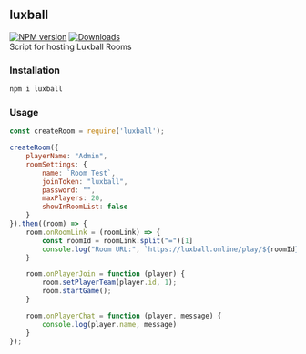 ## luxball
[![NPM version](https://img.shields.io/npm/v/luxball.svg?style=flat-square)](https://www.npmjs.com/package/luxball)
[![Downloads](https://img.shields.io/npm/dm/luxball.svg?style=flat-square)](https://www.npmjs.com/package/luxball)
<br />
Script for hosting Luxball Rooms

### Installation
```bash
npm i luxball
```

### Usage
```javascript
const createRoom = require('luxball');

createRoom({
    playerName: "Admin",
    roomSettings: {
        name: `Room Test`,
        joinToken: "luxball",
        password: "",
        maxPlayers: 20,
        showInRoomList: false
    }
}).then((room) => {
    room.onRoomLink = (roomLink) => {
        const roomId = roomLink.split("=")[1]
        console.log("Room URL:", `https://luxball.online/play/${roomId}`)
    }

    room.onPlayerJoin = function (player) {
        room.setPlayerTeam(player.id, 1);
        room.startGame();
    }

    room.onPlayerChat = function (player, message) {
        console.log(player.name, message)
    }
});
```